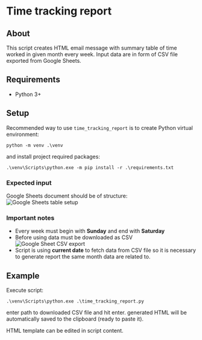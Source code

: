 # Time tracking report

## About
This script creates HTML email message with summary table of time worked in given month every week. Input data are in form of CSV file exported from Google Sheets.

## Requirements
  * Python 3+

## Setup
Recommended way to use `time_tracking_report` is to create Python virtual environment:
```
python -m venv .\venv
```
and install project required packages:
```
.\venv\Scripts\python.exe -m pip install -r .\requirements.txt
```

### Expected input
Google Sheets document should be of structure:
![Google Sheets table setup](google_sheets_print_screen.png)

### Important notes
  * Every week must begin with **Sunday** and end with **Saturday**
  * Before using data must be downloaded as CSV
  ![Google Sheet CSV export](google_sheets_print_screen_2.png)
  * Script is using **current date** to fetch data from CSV file so it is necessary to generate report the same month data are related to.

## Example
Execute script:
```
.\venv\Scripts\python.exe .\time_tracking_report.py
```
enter path to downloaded CSV file and hit enter. generated HTML will be automatically saved to the clipboard (ready to paste it).

HTML template can be edited in script content.
